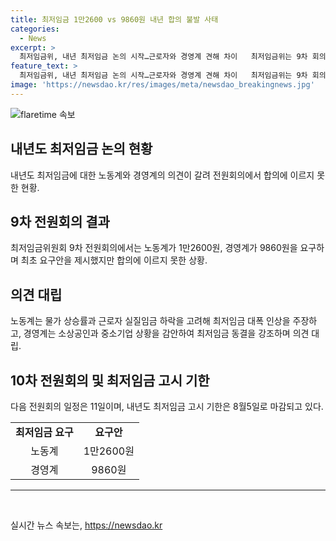 ```yaml
---
title: 최저임금 1만2600 vs 9860원 내년 합의 불발 사태
categories:
  - News
excerpt: >
  최저임금위, 내년 최저임금 논의 시작…근로자와 경영계 견해 차이   최저임금위는 9차 회의에서 내년 최저임금안에 대한 논의를 진행했지만 합의에 이르지 못하고 1차 수정안을 내놓았다. 노동계는 1만2600원을 요구하는 반면, 경영계는 9860원을 요구하여 의견이 엇갈렸다. 노동계는 물가 상승률과 실질임금 하락을 감안하여 대폭 인상을 주장하고, 경영계는 소상공인과 중소기업 등의 어려움을 고려하여 동결을 주장하였다. 10차 회의는 내년 최저임금 고시 기한인 8월5일 이전에 개최될 예정이다.
feature_text: >
  최저임금위, 내년 최저임금 논의 시작…근로자와 경영계 견해 차이   최저임금위는 9차 회의에서 내년 최저임금안에 대한 논의를 진행했지만 합의에 이르지 못하고 1차 수정안을 내놓았다. 노동계는 1만2600원을 요구하는 반면, 경영계는 9860원을 요구하여 의견이 엇갈렸다. 노동계는 물가 상승률과 실질임금 하락을 감안하여 대폭 인상을 주장하고, 경영계는 소상공인과 중소기업 등의 어려움을 고려하여 동결을 주장하였다. 10차 회의는 내년 최저임금 고시 기한인 8월5일 이전에 개최될 예정이다.
image: 'https://newsdao.kr/res/images/meta/newsdao_breakingnews.jpg'
---
```


<p><img src="https://newsdao.kr/res/images/meta/newsdao_breakingnews.jpg" alt="flaretime 속보" /></p>

<h2 data-ke-size="size26">내년도 최저임금 논의 현황</h2>

<p data-ke-size="size16">내년도 최저임금에 대한 노동계와 경영계의 의견이 갈려 전원회의에서 합의에 이르지 못한 현황.</p>

<h2 data-ke-size="size24">9차 전원회의 결과</h2>

<p data-ke-size="size16">최저임금위원회 9차 전원회의에서는 노동계가 1만2600원, 경영계가 9860원을 요구하며 최초 요구안을 제시했지만 합의에 이르지 못한 상황.</p>

<h2 data-ke-size="size24">의견 대립</h2>

<p data-ke-size="size16">노동계는 물가 상승률과 근로자 실질임금 하락을 고려해 최저임금 대폭 인상을 주장하고, 경영계는 소상공인과 중소기업 상황을 감안하여 최저임금 동결을 강조하며 의견 대립.</p>

<h2 data-ke-size="size24">10차 전원회의 및 최저임금 고시 기한</h2>

<p data-ke-size="size16">다음 전원회의 일정은 11일이며, 내년도 최저임금 고시 기한은 8월5일로 마감되고 있다.</p>

<table>
  <tr>
    <td style="text-align: center; height: 17px;"><b>최저임금 요구</b></td>
    <td style="text-align: center; height: 17px;"><b>요구안</b></td>
  </tr>
  <tr>
    <td style="text-align: center; height: 17px;">노동계</td>
    <td style="text-align: center; height: 17px;">1만2600원</td>
  </tr>
  <tr>
    <td style="text-align: center; height: 17px;">경영계</td>
    <td style="text-align: center; height: 17px;">9860원</td>
  </tr>
</table>

<hr>

<p data-ke-size="size16">&nbsp;</p>
실시간 뉴스 속보는, <a href="https://newsdao.kr" rel="dofollow">https://newsdao.kr</a>


